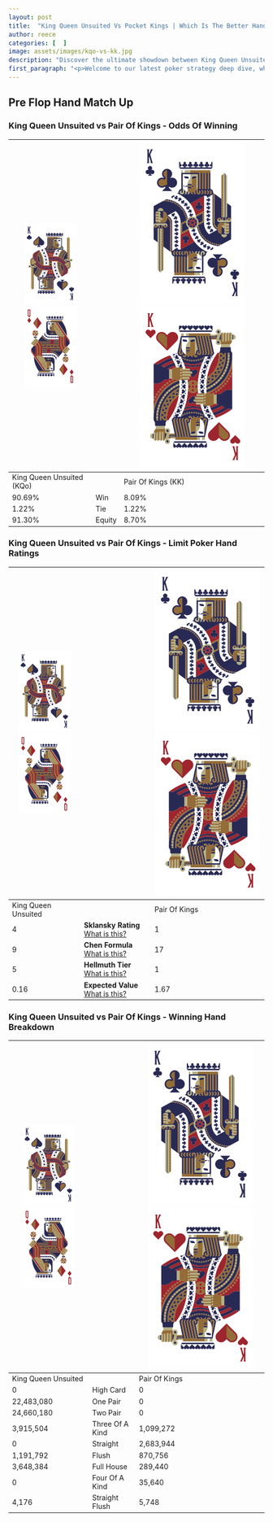 ```yaml
---
layout: post
title:  "King Queen Unsuited Vs Pocket Kings | Which Is The Better Hand In Poker? A Complete Guide"
author: reece
categories: [  ]
image: assets/images/kqo-vs-kk.jpg
description: "Discover the ultimate showdown between King Queen Unsuited and Pair Of Kings in poker! Uncover the odds, strategies, and scenarios where one hand triumphs over the other. Get ready to up your poker game with this thrilling analysis."
first_paragraph: "<p>Welcome to our latest poker strategy deep dive, where we're pitting two distinct hands against each other in a high-stakes showdown: King Queen Unsuited vs Pair Of Kings.</p><p>In the dynamic world of poker, every decision counts, and knowing which hand holds the upper hand is key to your success at the table.</p><p>In this article, we'll dissect these two hands, explore the scenarios where one dominates the other, and equip you with the knowledge to make strategic choices that can tip the odds in your favor.</p><p>Get ready to unravel the intriguing dynamics of these poker hands and elevate your game to new heights.</p>"
---
```




[comment]: # (sp0)

## Pre Flop Hand Match Up

<div class="table hand-ratings" markdown="1"> 



### King Queen Unsuited vs Pair Of Kings - Odds Of Winning


    
| ![image info](assets/images/hand1/K.png) ![image info](assets/images/hand1/Qo.png) |  | ![image info](assets/images/hand2/K.png) ![image info](assets/images/hand2/Ko.png) |
| -------- | -------- | -------- |
| King Queen Unsuited (KQo) |  | Pair Of Kings (KK) |
| 90.69% | Win | 8.09% |
| 1.22% | Tie | 1.22% |
| 91.30% | Equity | 8.70% |




[comment]: # (sp1)



### King Queen Unsuited vs Pair Of Kings - Limit Poker Hand Ratings


    
| ![image info](assets/images/hand1/K.png) ![image info](assets/images/hand1/Qo.png) |  | ![image info](assets/images/hand2/K.png) ![image info](assets/images/hand2/Ko.png) |
| -------- | -------- | -------- |
| King Queen Unsuited |  | Pair Of Kings |
| 4 | **Sklansky Rating** [What is this?](/sklansky-rating-explained) | 1 |
| 9 | **Chen Formula** [What is this?](/chen-formula-explained) | 17 |
| 5 | **Hellmuth Tier** [What is this?](/Hellmuth-tier-explained) | 1 |
| 0.16 | **Expected Value** [What is this?](/expected-value-explained) | 1.67 |




[comment]: # (sp2)



### King Queen Unsuited vs Pair Of Kings - Winning Hand Breakdown


    
| ![image info](assets/images/hand1/K.png) ![image info](assets/images/hand1/Qo.png) |  | ![image info](assets/images/hand2/K.png) ![image info](assets/images/hand2/Ko.png) |
| -------- | -------- | -------- |
| King Queen Unsuited |  | Pair Of Kings |
| 0 | High Card | 0 |
| 22,483,080 | One Pair | 0 |
| 24,660,180 | Two Pair | 0 |
| 3,915,504 | Three Of A Kind | 1,099,272 |
| 0 | Straight | 2,683,944 |
| 1,191,792 | Flush | 870,756 |
| 3,648,384 | Full House | 289,440 |
| 0 | Four Of A Kind | 35,640 |
| 4,176 | Straight Flush | 5,748 |




[comment]: # (sp3)



</div>

[comment]: # (sp4)



[comment]: # (sp5)

